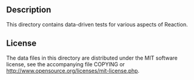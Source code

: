 Description
------------

This directory contains data-driven tests for various aspects of Reaction.

License
--------

The data files in this directory are distributed under the MIT software
license, see the accompanying file COPYING or
http://www.opensource.org/licenses/mit-license.php.

